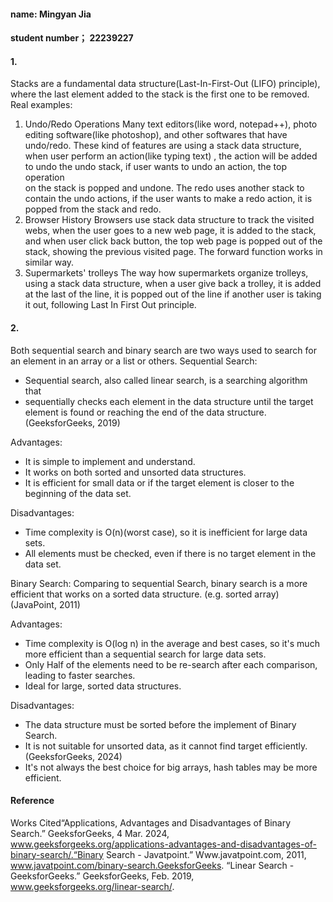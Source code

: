 #### name: Mingyan Jia
#### student number； 22239227


#### 1.
Stacks are a fundamental data structure(Last-In-First-Out (LIFO) principle),<br>
where the last element added to the stack is the first one to be removed. <br>
Real examples:
1. Undo/Redo Operations
    Many text editors(like word, notepad++), photo editing software(like photoshop), and other softwares that have 
    undo/redo. These kind of features are using a stack data structure, when user perform an action(like typing text)
    , the action will be added to undo the undo stack, if user wants to undo an action, the top operation <br>
    on the stack is popped and undone. The redo uses another stack to contain the undo actions, if the user wants to
    make a redo action, it is popped from the stack and redo.
2. Browser History
    Browsers use stack data structure to track the visited webs, when the user goes to a new web page, it is added to 
    the stack, and when user click back button, the top web page is popped out of the stack, showing the previous
    visited page. The forward function works in similar way.
3. Supermarkets' trolleys
    The way how supermarkets organize trolleys, using a stack data structure, when a user give back a trolley, it 
    is added at the last of the line, it is popped out of the line if another user is taking it out, following 
    Last In First Out principle.

#### 2.
Both sequential search and binary search are two ways used to search for an element 
in an array or a list or others.
Sequential Search:
- Sequential search, also called linear search, is a searching algorithm that 
- sequentially checks each element in the data structure until the target element is 
  found or reaching the end of the data structure.(GeeksforGeeks, 2019)

Advantages:
- It is simple to implement and understand.
- It works on both sorted and unsorted data structures.
- It is efficient for small data or if the target element is closer to the beginning of the data set.

Disadvantages:
- Time complexity is O(n)(worst case), so it is inefficient for large data sets.
- All elements must be checked, even if there is no target element in the data set.

Binary Search:
Comparing to sequential Search, binary search is a more efficient that works on a sorted data structure.
(e.g. sorted array) (JavaPoint, 2011)

Advantages:
- Time complexity is O(log n) in the average and best cases, so it's much more efficient than a sequential search
    for large data sets.
- Only Half of the elements need to be re-search after each comparison, leading to faster searches.
- Ideal for large, sorted data structures.

Disadvantages:
- The data structure must be sorted before the implement of Binary Search.
- It is not suitable for unsorted data, as it cannot find target efficiently.(GeeksforGeeks, 2024)
- It's not always the best choice for big arrays, hash tables may be more efficient.

#### Reference
Works Cited“Applications, Advantages and Disadvantages of Binary Search.” GeeksforGeeks, 
4 Mar. 2024, www.geeksforgeeks.org/applications-advantages-and-disadvantages-of-binary-search/.“Binary Search - Javatpoint.” Www.javatpoint.com, 2011, www.javatpoint.com/binary-search.GeeksforGeeks. “Linear Search - GeeksforGeeks.” GeeksforGeeks, Feb. 2019, www.geeksforgeeks.org/linear-search/.
